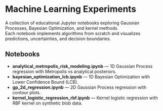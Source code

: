 # Machine Learning Experiments

A collection of educational Jupyter notebooks exploring Gaussian Processes, Bayesian Optimization, and kernel methods.  
Each notebook implements algorithms from scratch and visualizes predictions, uncertainties, and decision boundaries.

## Notebooks
- **analytical_metropolis_risk_modeling.ipynb** — 1D Gaussian Process regression with Metropolis vs analytical posteriors.  
- **bayesian_optimization_lcb.ipynb** — 1D Bayesian Optimization with Lower Confidence Bound (LCB).  
- **gp_2d_regression.ipynb** — 2D Gaussian Process regression with contour plots.  
- **kernel_logistic_regression_rbf.ipynb** — Kernel logistic regression with RBF kernel on synthetic blob data.
